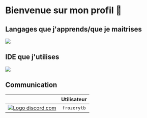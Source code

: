 <h1> Bienvenue sur mon profil 👋</h1>


<h2>Langages que j'apprends/que je maitrises</h2>

<img src= "https://skillicons.dev/icons?i=html,css,java,python">


<h2>IDE que j'utilises</h2>

<img src= "https://skillicons.dev/icons?i=idea,vscode,eclipse">

<h2>Communication</h2>

|                                                                                                                                 |   Utilisateur   |
:--------------------------------------------------------------------------------------------------------------------------------:|:----------:|
|<a href="https://discord.com/app" target="_blank"> <img src="https://skillicons.dev/icons?i=discord" alt="Logo discord.com"> </a>| `frozerytb` |
